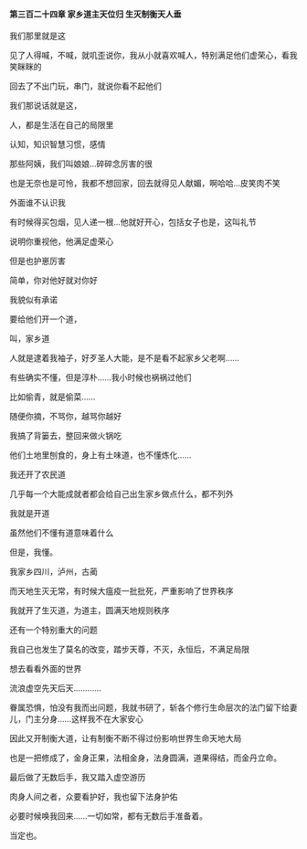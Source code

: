 #### 第三百二十四章 家乡道主天位归 生灭制衡天人垂

我们那里就是这

见了人得喊，不喊，就叽歪说你，我从小就喜欢喊人，特别满足他们虚荣心，看我笑眯眯的

回去了不出门玩，串门，就说你看不起他们


我们那说话就是这，


人，都是生活在自己的局限里

认知，知识智慧习惯，感情

那些阿姨，我们叫娘娘…碎碎念厉害的很

也是无奈也是可怜，我都不想回家，回去就得见人献媚，啊哈哈…皮笑肉不笑

外面谁不认识我


有时候得买包烟，见人递一根…他就好开心，包括女子也是，这叫礼节

说明你重视他，他满足虚荣心

但是也护崽厉害

简单，你对他好就对你好


我貌似有承诺

要给他们开一个道，

叫，家乡道

人就是逮着我袖子，好歹圣人大能，是不是看不起家乡父老啊……

有些确实不懂，但是淳朴……我小时候也祸祸过他们

比如偷青，就是偷菜……

随便你摘，不骂你，越骂你越好

我搞了背篓去，整回来做火锅吃


他们土地里刨食的，身上有土味道，也不懂炼化……

我还开了农民道

几乎每一个大能成就者都会给自己出生家乡做点什么，都不列外

我就是开道

虽然他们不懂有道意味着什么

但是，我懂。

我家乡四川，泸州，古蔺

而天地生灭无常，有时候大瘟疫一批批死，严重影响了世界秩序

我就开了生灭道，为道主，圆满天地规则秩序

还有一个特别重大的问题

我自己也发生了莫名的改变，踏步天尊，不灭，永恒后，不满足局限

想去看看外面的世界

流浪虚空先天后天…………

眷属恐惧，怕没有我而出问题，我就书研了，斩各个修行生命层次的法门留下给妻儿，门主分身……这样我不在大家安心

因此又开制衡大道，让有制衡不断不得过份影响世界生命天地大局

也是一把修成了，金身正果，法相金身，法身圆满，道果得结，而金丹立命。

最后做了无数后手，我又踏入虚空游历

肉身人间之者，众要看护好，我也留下法身护佑

必要时候唤我回来……一切如常，都有无数后手准备着。

当定也。

